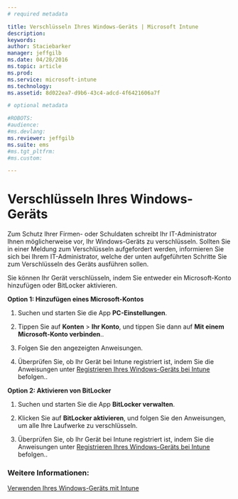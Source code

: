 ```yaml
---
# required metadata

title: Verschlüsseln Ihres Windows-Geräts | Microsoft Intune
description:
keywords:
author: Staciebarker
manager: jeffgilb
ms.date: 04/28/2016
ms.topic: article
ms.prod:
ms.service: microsoft-intune
ms.technology:
ms.assetid: 8d022ea7-d9b6-43c4-adcd-4f6421606a7f

# optional metadata

#ROBOTS:
#audience:
#ms.devlang:
ms.reviewer: jeffgilb
ms.suite: ems
#ms.tgt_pltfrm:
#ms.custom:

---
```



# Verschlüsseln Ihres Windows-Geräts
Zum Schutz Ihrer Firmen- oder Schuldaten schreibt Ihr IT-Administrator Ihnen möglicherweise vor, Ihr Windows-Geräts zu verschlüsseln. Sollten Sie in einer Meldung zum Verschlüsseln aufgefordert werden, informieren Sie sich bei Ihrem IT-Administrator, welche der unten aufgeführten Schritte Sie zum Verschlüsseln des Geräts ausführen sollen.

Sie können Ihr Gerät verschlüsseln, indem Sie entweder ein Microsoft-Konto hinzufügen oder BitLocker aktivieren.

**Option 1: Hinzufügen eines Microsoft-Kontos**

1.  Suchen und starten Sie die App **PC-Einstellungen**.

2.  Tippen Sie auf **Konten** &gt; **Ihr Konto**, und tippen Sie dann auf **Mit einem Microsoft-Konto verbinden**..

3.  Folgen Sie den angezeigten Anweisungen.

4.  Überprüfen Sie, ob Ihr Gerät bei Intune registriert ist, indem Sie die Anweisungen unter [Registrieren Ihres Windows-Geräts bei Intune](enroll-your-device-in-intune-windows.md) befolgen..

**Option 2: Aktivieren von BitLocker**

1.  Suchen und starten Sie die App **BitLocker verwalten**.

2.  Klicken Sie auf **BitLocker aktivieren**, und folgen Sie den Anweisungen, um alle Ihre Laufwerke zu verschlüsseln.

3.  Überprüfen Sie, ob Ihr Gerät bei Intune registriert ist, indem Sie die Anweisungen unter [Registrieren Ihres Windows-Geräts bei Intune](enroll-your-device-in-intune-windows.md) befolgen..


### Weitere Informationen:
[Verwenden Ihres Windows-Geräts mit Intune](using-your-windows-device-with-intune.md)

<!--HONumber=May16_HO1-->


